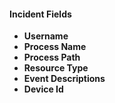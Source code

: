 
#### Incident Fields
- **Username**
- **Process Name**
- **Process Path**
- **Resource Type**
- **Event Descriptions**
- **Device Id**

